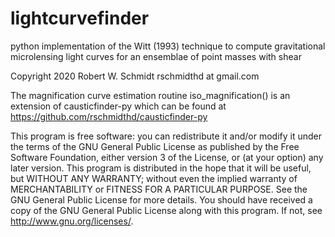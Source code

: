 # lightcurvefinder
python implementation of the Witt (1993) technique to compute gravitational microlensing light curves for an ensemblae of point masses with shear

Copyright 2020 Robert W. Schmidt rschmidthd at gmail.com

The magnification curve estimation routine iso_magnification() is an extension of causticfinder-py which can be found at https://github.com/rschmidthd/causticfinder-py

This program is free software: you can redistribute it and/or modify it under the terms of the GNU General Public License as published by the Free Software Foundation, either version 3 of the License, or (at your option) any later version.
This program is distributed in the hope that it will be useful, but WITHOUT ANY WARRANTY; without even the implied warranty of MERCHANTABILITY or FITNESS FOR A PARTICULAR PURPOSE.  See the GNU General Public License for more details.
You should have received a copy of the GNU General Public License along with this program.  If not, see <http://www.gnu.org/licenses/>.
